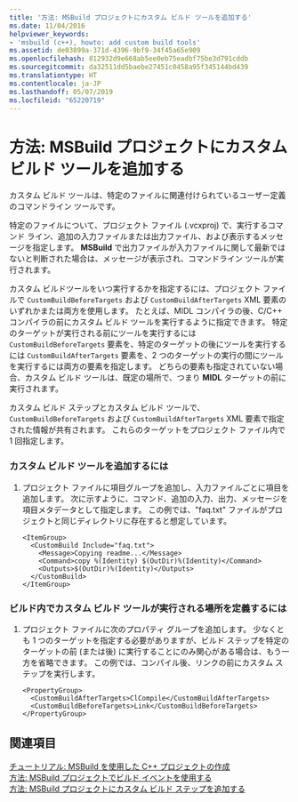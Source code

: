 ```yaml
---
title: '方法: MSBuild プロジェクトにカスタム ビルド ツールを追加する'
ms.date: 11/04/2016
helpviewer_keywords:
- 'msbuild (c++), howto: add custom build tools'
ms.assetid: de03899a-371d-4396-9bf9-34f45a65e909
ms.openlocfilehash: 812932d9e668ab5ee0eb75eadbf75be3d791cddb
ms.sourcegitcommit: da32511dd5baebe27451c0458a95f345144bd439
ms.translationtype: HT
ms.contentlocale: ja-JP
ms.lasthandoff: 05/07/2019
ms.locfileid: "65220719"
---
```

# <a name="how-to-add-custom-build-tools-to-msbuild-projects"></a>方法: MSBuild プロジェクトにカスタム ビルド ツールを追加する

カスタム ビルド ツールは、特定のファイルに関連付けられているユーザー定義のコマンドライン ツールです。

特定のファイルについて、プロジェクト ファイル (.vcxproj) で、実行するコマンド ライン、追加の入力ファイルまたは出力ファイル、および表示するメッセージを指定します。 **MSBuild** で出力ファイルが入力ファイルに関して最新ではないと判断された場合は、メッセージが表示され、コマンドライン ツールが実行されます。

カスタム ビルドツールをいつ実行するかを指定するには、プロジェクト ファイルで `CustomBuildBeforeTargets` および `CustomBuildAfterTargets` XML 要素のいずれかまたは両方を使用します。 たとえば、MIDL コンパイラの後、C/C++ コンパイラの前にカスタム ビルド ツールを実行するように指定できます。 特定のターゲットが実行される前にツールを実行するには `CustomBuildBeforeTargets` 要素を、特定のターゲットの後にツールを実行するには `CustomBuildAfterTargets` 要素を、2 つのターゲットの実行の間にツールを実行するには両方の要素を指定します。 どちらの要素も指定されていない場合、カスタム ビルド ツールは、既定の場所で、つまり **MIDL** ターゲットの前に実行されます。

カスタム ビルド ステップとカスタム ビルド ツールで、`CustomBuildBeforeTargets` および `CustomBuildAfterTargets` XML 要素で指定された情報が共有されます。 これらのターゲットをプロジェクト ファイル内で 1 回指定します。

### <a name="to-add-a-custom-build-tool"></a>カスタム ビルド ツールを追加するには

1. プロジェクト ファイルに項目グループを追加し、入力ファイルごとに項目を追加します。 次に示すように、コマンド、追加の入力、出力、メッセージを項目メタデータとして指定します。 この例では、"faq.txt" ファイルがプロジェクトと同じディレクトリに存在すると想定しています。

    ```
    <ItemGroup>
      <CustomBuild Include="faq.txt">
        <Message>Copying readme...</Message>
        <Command>copy %(Identity) $(OutDir)%(Identity)</Command>
        <Outputs>$(OutDir)%(Identity)</Outputs>
      </CustomBuild>
    </ItemGroup>
    ```

### <a name="to-define-where-in-the-build-the-custom-build-tools-will-execute"></a>ビルド内でカスタム ビルド ツールが実行される場所を定義するには

1. プロジェクト ファイルに次のプロパティ グループを追加します。 少なくとも 1 つのターゲットを指定する必要がありますが、ビルド ステップを特定のターゲットの前 (または後) に実行することにのみ関心がある場合は、もう一方を省略できます。 この例では、コンパイル後、リンクの前にカスタム ステップを実行します。

    ```
    <PropertyGroup>
      <CustomBuildAfterTargets>ClCompile</CustomBuildAfterTargets>
      <CustomBuildBeforeTargets>Link</CustomBuildBeforeTargets>
    </PropertyGroup>
    ```

## <a name="see-also"></a>関連項目

[チュートリアル: MSBuild を使用した C++ プロジェクトの作成](walkthrough-using-msbuild-to-create-a-visual-cpp-project.md)<br/>
[方法: MSBuild プロジェクトでビルド イベントを使用する](how-to-use-build-events-in-msbuild-projects.md)<br/>
[方法: MSBuild プロジェクトにカスタム ビルド ステップを追加する](how-to-add-a-custom-build-step-to-msbuild-projects.md)
